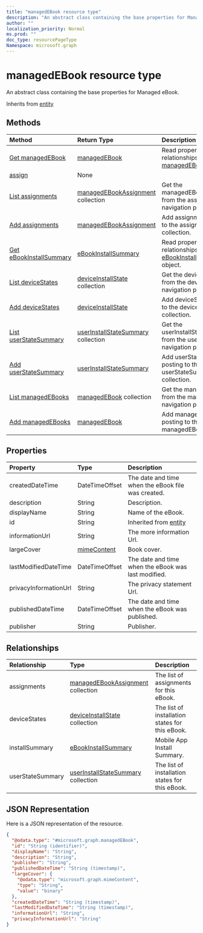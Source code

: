 ```yaml
---
title: "managedEBook resource type"
description: "An abstract class containing the base properties for Managed eBook."
author: ""
localization_priority: Normal
ms.prod: ""
doc_type: resourcePageType
Namespace: microsoft.graph
---
```



# managedEBook resource type

An abstract class containing the base properties for Managed eBook.


Inherits from [entity](../resources/entity.md)

## Methods
|Method|Return Type|Description|
|:---|:---|:---|
|[Get managedEBook](../api/managedebook-get.md)|[managedEBook](../resources/managedEBook.md)|Read properties and relationships of the [managedEBook](../resources/managedebook.md) object.|
|[assign](../api/managedebook-assign.md)|None||
|[List assignments](../api/managedebook-list-assignments.md)|[managedEBookAssignment](../resources/managedEBookAssignment.md) collection|Get the managedEBookAssignments from the assignments navigation property.|
|[Add assignments](../api/managedebook-post-assignments.md)|[managedEBookAssignment](../resources/managedEBookAssignment.md)|Add assignments by posting to the assignments collection.|
|[Get eBookInstallSummary](../api/ebookinstallsummary-get.md)|[eBookInstallSummary](../resources/eBookInstallSummary.md)|Read properties and relationships of the [eBookInstallSummary](../resources/ebookinstallsummary.md) object.|
|[List deviceStates](../api/managedebook-list-devicestates.md)|[deviceInstallState](../resources/deviceInstallState.md) collection|Get the deviceInstallStates from the deviceStates navigation property.|
|[Add deviceStates](../api/managedebook-post-devicestates.md)|[deviceInstallState](../resources/deviceInstallState.md)|Add deviceStates by posting to the deviceStates collection.|
|[List userStateSummary](../api/managedebook-list-userstatesummary.md)|[userInstallStateSummary](../resources/userInstallStateSummary.md) collection|Get the userInstallStateSummaries from the userStateSummary navigation property.|
|[Add userStateSummary](../api/managedebook-post-userstatesummary.md)|[userInstallStateSummary](../resources/userInstallStateSummary.md)|Add userStateSummary by posting to the userStateSummary collection.|
|[List managedEBooks](../api/deviceappmanagement-list-managedebooks.md)|[managedEBook](../resources/managedEBook.md) collection|Get the managedEBooks from the managedEBooks navigation property.|
|[Add managedEBooks](../api/deviceappmanagement-post-managedebooks.md)|[managedEBook](../resources/managedEBook.md)|Add managedEBooks by posting to the managedEBooks collection.|

## Properties
|Property|Type|Description|
|:---|:---|:---|
|createdDateTime|DateTimeOffset|The date and time when the eBook file was created.|
|description|String|Description.|
|displayName|String|Name of the eBook.|
|id|String| Inherited from [entity](../resources/entity.md)|
|informationUrl|String|The more information Url.|
|largeCover|[mimeContent](../resources/mimeContent.md)|Book cover.|
|lastModifiedDateTime|DateTimeOffset|The date and time when the eBook was last modified.|
|privacyInformationUrl|String|The privacy statement Url.|
|publishedDateTime|DateTimeOffset|The date and time when the eBook was published.|
|publisher|String|Publisher.|

## Relationships
|Relationship|Type|Description|
|:---|:---|:---|
|assignments|[managedEBookAssignment](../resources/managedEBookAssignment.md) collection|The list of assignments for this eBook.|
|deviceStates|[deviceInstallState](../resources/deviceInstallState.md) collection|The list of installation states for this eBook.|
|installSummary|[eBookInstallSummary](../resources/eBookInstallSummary.md)|Mobile App Install Summary.|
|userStateSummary|[userInstallStateSummary](../resources/userInstallStateSummary.md) collection|The list of installation states for this eBook.|

## JSON Representation
Here is a JSON representation of the resource.
<!-- {
  "blockType": "resource",
  "keyProperty": "id",
  "@odata.type": "microsoft.graph.managedEBook",
  "baseType": "microsoft.graph.entity",
  "openType": false
}
-->
``` json
{
  "@odata.type": "#microsoft.graph.managedEBook",
  "id": "String (identifier)",
  "displayName": "String",
  "description": "String",
  "publisher": "String",
  "publishedDateTime": "String (timestamp)",
  "largeCover": {
    "@odata.type": "microsoft.graph.mimeContent",
    "type": "String",
    "value": "binary"
  },
  "createdDateTime": "String (timestamp)",
  "lastModifiedDateTime": "String (timestamp)",
  "informationUrl": "String",
  "privacyInformationUrl": "String"
}
```


